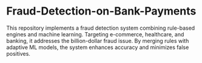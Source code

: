 # Fraud-Detection-on-Bank-Payments
This repository implements a fraud detection system combining rule-based engines and machine learning. Targeting e-commerce, healthcare, and banking, it addresses the billion-dollar fraud issue. By merging rules with adaptive ML models, the system enhances accuracy and minimizes false positives.
